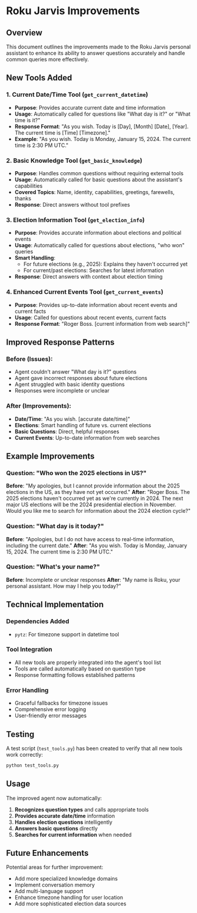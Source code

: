 # Roku Jarvis Improvements

## Overview
This document outlines the improvements made to the Roku Jarvis personal assistant to enhance its ability to answer questions accurately and handle common queries more effectively.

## New Tools Added

### 1. Current Date/Time Tool (`get_current_datetime`)
- **Purpose**: Provides accurate current date and time information
- **Usage**: Automatically called for questions like "What day is it?" or "What time is it?"
- **Response Format**: "As you wish. Today is [Day], [Month] [Date], [Year]. The current time is [Time] [Timezone]."
- **Example**: "As you wish. Today is Monday, January 15, 2024. The current time is 2:30 PM UTC."

### 2. Basic Knowledge Tool (`get_basic_knowledge`)
- **Purpose**: Handles common questions without requiring external tools
- **Usage**: Automatically called for basic questions about the assistant's capabilities
- **Covered Topics**: Name, identity, capabilities, greetings, farewells, thanks
- **Response**: Direct answers without tool prefixes

### 3. Election Information Tool (`get_election_info`)
- **Purpose**: Provides accurate information about elections and political events
- **Usage**: Automatically called for questions about elections, "who won" queries
- **Smart Handling**: 
  - For future elections (e.g., 2025): Explains they haven't occurred yet
  - For current/past elections: Searches for latest information
- **Response**: Direct answers with context about election timing

### 4. Enhanced Current Events Tool (`get_current_events`)
- **Purpose**: Provides up-to-date information about recent events and current facts
- **Usage**: Called for questions about recent events, current facts
- **Response Format**: "Roger Boss. [current information from web search]"

## Improved Response Patterns

### Before (Issues):
- Agent couldn't answer "What day is it?" questions
- Agent gave incorrect responses about future elections
- Agent struggled with basic identity questions
- Responses were incomplete or unclear

### After (Improvements):
- **Date/Time**: "As you wish. [accurate date/time]"
- **Elections**: Smart handling of future vs. current elections
- **Basic Questions**: Direct, helpful responses
- **Current Events**: Up-to-date information from web searches

## Example Improvements

### Question: "Who won the 2025 elections in US?"
**Before**: "My apologies, but I cannot provide information about the 2025 elections in the US, as they have not yet occurred."
**After**: "Roger Boss. The 2025 elections haven't occurred yet as we're currently in 2024. The next major US elections will be the 2024 presidential election in November. Would you like me to search for information about the 2024 election cycle?"

### Question: "What day is it today?"
**Before**: "Apologies, but I do not have access to real-time information, including the current date."
**After**: "As you wish. Today is Monday, January 15, 2024. The current time is 2:30 PM UTC."

### Question: "What's your name?"
**Before**: Incomplete or unclear responses
**After**: "My name is Roku, your personal assistant. How may I help you today?"

## Technical Implementation

### Dependencies Added
- `pytz`: For timezone support in datetime tool

### Tool Integration
- All new tools are properly integrated into the agent's tool list
- Tools are called automatically based on question type
- Response formatting follows established patterns

### Error Handling
- Graceful fallbacks for timezone issues
- Comprehensive error logging
- User-friendly error messages

## Testing

A test script (`test_tools.py`) has been created to verify that all new tools work correctly:
```bash
python test_tools.py
```

## Usage

The improved agent now automatically:
1. **Recognizes question types** and calls appropriate tools
2. **Provides accurate date/time** information
3. **Handles election questions** intelligently
4. **Answers basic questions** directly
5. **Searches for current information** when needed

## Future Enhancements

Potential areas for further improvement:
- Add more specialized knowledge domains
- Implement conversation memory
- Add multi-language support
- Enhance timezone handling for user location
- Add more sophisticated election data sources
